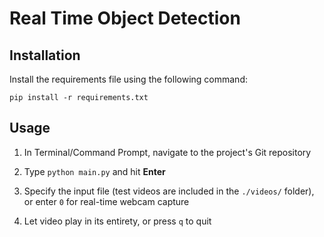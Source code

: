 # Real Time Object Detection

## Installation

Install the requirements file using the following command:

`pip install -r requirements.txt`

## Usage

1. In Terminal/Command Prompt, navigate to the project's Git repository

2. Type `python main.py` and hit **Enter**

3. Specify the input file (test videos are included in the `./videos/` folder), or enter `0` for real-time webcam capture

4. Let video play in its entirety, or press `q` to quit
